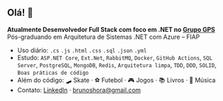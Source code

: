 ## Olá! 👋

**Atualmente Desenvolvedor Full Stack com foco em .NET no [Grupo GPS](https://www.gpssa.com.br/)**  
Pós-graduando em Arquitetura de Sistemas .NET com Azure – FIAP

- Uso diário: `.cs` `.js` `.html` `.css` `.sql` `.json` `.yml`
- Estudo: `ASP.NET Core`, `Ext.Net`, `RabbitMQ`, `Docker`, `GitHub Actions`, `SQL Server`, `PostgreSQL`, `MongoDB`, `Redis`, `Arquitetura limpa`, `TDD`, `DDD`, `SOLID`, `Boas práticas de código`
- Além do código: 🛹 Skate · ⚽ Futebol · 🎮 Jogos · 📚 Livros · 🎵 Música
- Contato: [LinkedIn](https://www.linkedin.com/in/brunohora/) · brunoshora@gmail.com
